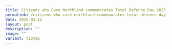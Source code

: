 ```yaml
---
title: Citizens who Care Northland commemorates Total Defence Day 2025
permalink: /citizens-who-care-northland-commemorates-total-defence-day-2025/
date: 2025-03-12
layout: post
description: ""
image: ""
variant: tiptap
---
```

